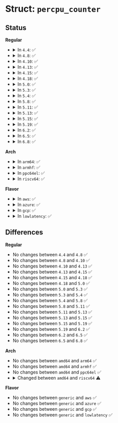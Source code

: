 # Struct: <code>percpu_counter</code>

## Status
<b>Regular</b>
<ul>
<li>
<details>
<summary>In <code>4.4</code>: ✅</summary>

```c
struct percpu_counter {
    raw_spinlock_t lock;
    s64 count;
    struct list_head list;
    s32 *counters;
};
```
</details>
</li>
<li>
<details>
<summary>In <code>4.8</code>: ✅</summary>

```c
struct percpu_counter {
    raw_spinlock_t lock;
    s64 count;
    struct list_head list;
    s32 *counters;
};
```
</details>
</li>
<li>
<details>
<summary>In <code>4.10</code>: ✅</summary>

```c
struct percpu_counter {
    raw_spinlock_t lock;
    s64 count;
    struct list_head list;
    s32 *counters;
};
```
</details>
</li>
<li>
<details>
<summary>In <code>4.13</code>: ✅</summary>

```c
struct percpu_counter {
    raw_spinlock_t lock;
    s64 count;
    struct list_head list;
    s32 *counters;
};
```
</details>
</li>
<li>
<details>
<summary>In <code>4.15</code>: ✅</summary>

```c
struct percpu_counter {
    raw_spinlock_t lock;
    s64 count;
    struct list_head list;
    s32 *counters;
};
```
</details>
</li>
<li>
<details>
<summary>In <code>4.18</code>: ✅</summary>

```c
struct percpu_counter {
    raw_spinlock_t lock;
    s64 count;
    struct list_head list;
    s32 *counters;
};
```
</details>
</li>
<li>
<details>
<summary>In <code>5.0</code>: ✅</summary>

```c
struct percpu_counter {
    raw_spinlock_t lock;
    s64 count;
    struct list_head list;
    s32 *counters;
};
```
</details>
</li>
<li>
<details>
<summary>In <code>5.3</code>: ✅</summary>

```c
struct percpu_counter {
    raw_spinlock_t lock;
    s64 count;
    struct list_head list;
    s32 *counters;
};
```
</details>
</li>
<li>
<details>
<summary>In <code>5.4</code>: ✅</summary>

```c
struct percpu_counter {
    raw_spinlock_t lock;
    s64 count;
    struct list_head list;
    s32 *counters;
};
```
</details>
</li>
<li>
<details>
<summary>In <code>5.8</code>: ✅</summary>

```c
struct percpu_counter {
    raw_spinlock_t lock;
    s64 count;
    struct list_head list;
    s32 *counters;
};
```
</details>
</li>
<li>
<details>
<summary>In <code>5.11</code>: ✅</summary>

```c
struct percpu_counter {
    raw_spinlock_t lock;
    s64 count;
    struct list_head list;
    s32 *counters;
};
```
</details>
</li>
<li>
<details>
<summary>In <code>5.13</code>: ✅</summary>

```c
struct percpu_counter {
    raw_spinlock_t lock;
    s64 count;
    struct list_head list;
    s32 *counters;
};
```
</details>
</li>
<li>
<details>
<summary>In <code>5.15</code>: ✅</summary>

```c
struct percpu_counter {
    raw_spinlock_t lock;
    s64 count;
    struct list_head list;
    s32 *counters;
};
```
</details>
</li>
<li>
<details>
<summary>In <code>5.19</code>: ✅</summary>

```c
struct percpu_counter {
    raw_spinlock_t lock;
    s64 count;
    struct list_head list;
    s32 *counters;
};
```
</details>
</li>
<li>
<details>
<summary>In <code>6.2</code>: ✅</summary>

```c
struct percpu_counter {
    raw_spinlock_t lock;
    s64 count;
    struct list_head list;
    s32 *counters;
};
```
</details>
</li>
<li>
<details>
<summary>In <code>6.5</code>: ✅</summary>

```c
struct percpu_counter {
    raw_spinlock_t lock;
    s64 count;
    struct list_head list;
    s32 *counters;
};
```
</details>
</li>
<li>
<details>
<summary>In <code>6.8</code>: ✅</summary>

```c
struct percpu_counter {
    raw_spinlock_t lock;
    s64 count;
    struct list_head list;
    s32 *counters;
};
```
</details>
</li>
</ul>
<b>Arch</b>
<ul>
<li>
<details>
<summary>In <code>arm64</code>: ✅</summary>

```c
struct percpu_counter {
    raw_spinlock_t lock;
    s64 count;
    struct list_head list;
    s32 *counters;
};
```
</details>
</li>
<li>
<details>
<summary>In <code>armhf</code>: ✅</summary>

```c
struct percpu_counter {
    raw_spinlock_t lock;
    s64 count;
    struct list_head list;
    s32 *counters;
};
```
</details>
</li>
<li>
<details>
<summary>In <code>ppc64el</code>: ✅</summary>

```c
struct percpu_counter {
    raw_spinlock_t lock;
    s64 count;
    struct list_head list;
    s32 *counters;
};
```
</details>
</li>
<li>
<details>
<summary>In <code>riscv64</code>: ✅</summary>

```c
struct percpu_counter {
    raw_spinlock_t lock;
    s64 count;
    s32 *counters;
};
```
</details>
</li>
</ul>
<b>Flavor</b>
<ul>
<li>
<details>
<summary>In <code>aws</code>: ✅</summary>

```c
struct percpu_counter {
    raw_spinlock_t lock;
    s64 count;
    struct list_head list;
    s32 *counters;
};
```
</details>
</li>
<li>
<details>
<summary>In <code>azure</code>: ✅</summary>

```c
struct percpu_counter {
    raw_spinlock_t lock;
    s64 count;
    struct list_head list;
    s32 *counters;
};
```
</details>
</li>
<li>
<details>
<summary>In <code>gcp</code>: ✅</summary>

```c
struct percpu_counter {
    raw_spinlock_t lock;
    s64 count;
    struct list_head list;
    s32 *counters;
};
```
</details>
</li>
<li>
<details>
<summary>In <code>lowlatency</code>: ✅</summary>

```c
struct percpu_counter {
    raw_spinlock_t lock;
    s64 count;
    struct list_head list;
    s32 *counters;
};
```
</details>
</li>
</ul>

## Differences
<b>Regular</b>
<ul>
<li>
No changes between <code>4.4</code> and <code>4.8</code> ✅
</li>
<li>
No changes between <code>4.8</code> and <code>4.10</code> ✅
</li>
<li>
No changes between <code>4.10</code> and <code>4.13</code> ✅
</li>
<li>
No changes between <code>4.13</code> and <code>4.15</code> ✅
</li>
<li>
No changes between <code>4.15</code> and <code>4.18</code> ✅
</li>
<li>
No changes between <code>4.18</code> and <code>5.0</code> ✅
</li>
<li>
No changes between <code>5.0</code> and <code>5.3</code> ✅
</li>
<li>
No changes between <code>5.3</code> and <code>5.4</code> ✅
</li>
<li>
No changes between <code>5.4</code> and <code>5.8</code> ✅
</li>
<li>
No changes between <code>5.8</code> and <code>5.11</code> ✅
</li>
<li>
No changes between <code>5.11</code> and <code>5.13</code> ✅
</li>
<li>
No changes between <code>5.13</code> and <code>5.15</code> ✅
</li>
<li>
No changes between <code>5.15</code> and <code>5.19</code> ✅
</li>
<li>
No changes between <code>5.19</code> and <code>6.2</code> ✅
</li>
<li>
No changes between <code>6.2</code> and <code>6.5</code> ✅
</li>
<li>
No changes between <code>6.5</code> and <code>6.8</code> ✅
</li>
</ul>
<b>Arch</b>
<ul>
<li>
No changes between <code>amd64</code> and <code>arm64</code> ✅
</li>
<li>
No changes between <code>amd64</code> and <code>armhf</code> ✅
</li>
<li>
No changes between <code>amd64</code> and <code>ppc64el</code> ✅
</li>
<li>
<details>
<summary>Changed between <code>amd64</code> and <code>riscv64</code> ⚠️</summary>
<ul>
<li>
<b>Field removed. </b>
<code>struct list_head list</code>
</li>
</ul>
</details>
</li>
</ul>
<b>Flavor</b>
<ul>
<li>
No changes between <code>generic</code> and <code>aws</code> ✅
</li>
<li>
No changes between <code>generic</code> and <code>azure</code> ✅
</li>
<li>
No changes between <code>generic</code> and <code>gcp</code> ✅
</li>
<li>
No changes between <code>generic</code> and <code>lowlatency</code> ✅
</li>
</ul>
